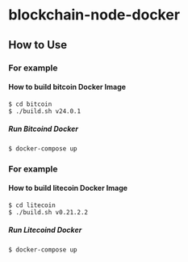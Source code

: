 # blockchain-node-docker

## How to Use

### For example

#### How to build bitcoin Docker Image

```
$ cd bitcoin
$ ./build.sh v24.0.1
```

##### Run Bitcoind Docker

```
$ docker-compose up
```

### For example

#### How to build litecoin Docker Image

```
$ cd litecoin
$ ./build.sh v0.21.2.2
```

##### Run Litecoind Docker

```
$ docker-compose up
```
